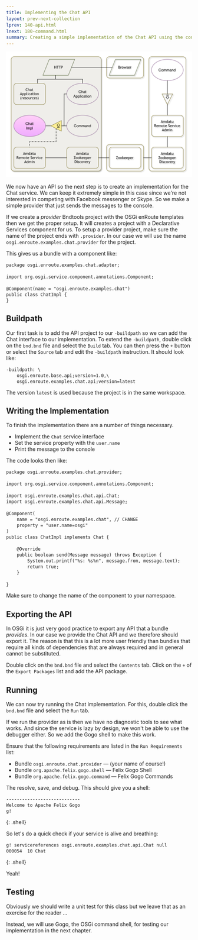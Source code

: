 ```yaml
---
title: Implementing the Chat API
layout: prev-next-collection
lprev: 140-api.html
lnext: 180-command.html
summary: Creating a simple implementation of the Chat API using the console
---
```


![Chat Service Imlementation](/img/tutorial_rsa/overview-impl.png)

We now have an API so the next step is to create an implementation for the Chat service. We can keep it extremely simple in this case since we're not interested in competing with Facebook messenger or Skype. So we make a simple provider that just sends the messages to the console. 

If we create a _provider_ Bndtools project with the OSGi enRoute templates then we get the proper setup. It will creates a project with a Declarative Services component for us. To setup a provider project, make sure the name of the project ends with `.provider`. In our case we will use the name `osgi.enroute.examples.chat.provider` for the project.

This gives us a bundle with a component like:

	package osgi.enroute.examples.chat.adapter;
	
	import org.osgi.service.component.annotations.Component;
	
	@Component(name = "osgi.enroute.examples.chat")
	public class ChatImpl {
	}
 
## Buildpath

Our first task is to add the API project to our `-buildpath` so we can add the Chat interface to our implementation. To extend the `-buildpath`, double click on the `bnd.bnd` file and select the `Build` tab. You can then press the `+` button or select the `Source` tab and edit the `-buildpath` instruction. It should look like:

	-buildpath: \
		osgi.enroute.base.api;version=1.0,\
		osgi.enroute.examples.chat.api;version=latest

The version `latest` is used because the project is in the same workspace.

## Writing the Implementation

To finish the implementation there are a number of things necessary. 

* Implement the `Chat` service interface
* Set the service property with the `user.name`
* Print the message to the console

The code looks then like:

	package osgi.enroute.examples.chat.provider;
	
	import org.osgi.service.component.annotations.Component;
	
	import osgi.enroute.examples.chat.api.Chat;
	import osgi.enroute.examples.chat.api.Message;
	
	@Component(
		name = "osgi.enroute.examples.chat", // CHANGE 
		property = "user.name=osgi"
	)
	public class ChatImpl implements Chat {
	
		@Override
		public boolean send(Message message) throws Exception {
			System.out.printf("%s: %s%n", message.from, message.text);
			return true;
		}
	
	}

Make sure to change the name of the component to your namespace.

## Exporting the API

In OSGi it is just very good practice to export any API that a bundle _provides_. In our case we provide the Chat API and we therefore should export it. The reason is that this is a lot more user friendly than bundles that require all kinds of dependencies that are always required and in general cannot be substituted.

Double click on the `bnd.bnd` file and select the `Contents` tab. Click on the `+` of the `Export Packages` list and add the API package.

## Running

We can now try running the Chat implementation. For this, double click the `bnd.bnd` file and select the `Run` tab.

If we run the provider as is then we have no diagnostic tools to see what works. And since the service is lazy by design, we won't be able to use the debugger either. So we add the Gogo shell to make this work.

Ensure that the following requirements are listed in the `Run Requirements` list:

* Bundle `osgi.enroute.chat.provider` — (your name of course!)
* Bundle `org.apache.felix.gogo.shell` — Felix Gogo Shell
* Bundle `org.apache.felix.gogo.command` — Felix Gogo Commands

The resolve, save, and debug. This should give you a shell:

	----------------------------
	Welcome to Apache Felix Gogo	
	g!
{: .shell}

So let's do a quick check if your service is alive and breathing:

	g! servicereferences osgi.enroute.examples.chat.api.Chat null
	000054  10 Chat                                     
{: .shell}

Yeah!

## Testing

Obviously we should write a unit test for this class but we leave that as an exercise for the reader ...

Instead, we will use Gogo, the OSGi command shell, for testing our implementation in the next chapter.
